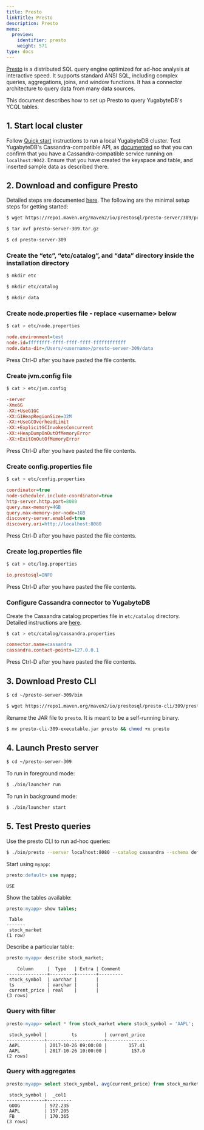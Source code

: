 ```yaml
---
title: Presto
linkTitle: Presto
description: Presto
menu:
  preview:
    identifier: presto
    weight: 571
type: docs
---
```


[Presto](https://prestosql.io/) is a distributed SQL query engine optimized for ad-hoc analysis at interactive speed. It supports standard ANSI SQL, including complex queries, aggregations, joins, and window functions. It has a connector architecture to query data from many data sources.

This document describes how to set up Presto to query YugabyteDB's YCQL tables.

## 1. Start local cluster

Follow [Quick start](../../quick-start/) instructions to run a local YugabyteDB cluster. Test YugabyteDB's Cassandra-compatible API, as [documented](../../quick-start/explore/ycql/) so that you can confirm that you have a Cassandra-compatible service running on `localhost:9042`. Ensure that you have created the keyspace and table, and inserted sample data as described there.

## 2. Download and configure Presto

Detailed steps are documented [here](https://prestosql.io/docs/current/installation/deployment.html).
The following are the minimal setup steps for getting started:

```sh
$ wget https://repo1.maven.org/maven2/io/prestosql/presto-server/309/presto-server-309.tar.gz
```

```sh
$ tar xvf presto-server-309.tar.gz
```

```sh
$ cd presto-server-309
```

### Create the “etc”, “etc/catalog”, and “data” directory inside the installation directory

```sh
$ mkdir etc
```

```sh
$ mkdir etc/catalog
```

```sh
$ mkdir data
```

### Create node.properties file - replace &lt;username&gt; below

```sh
$ cat > etc/node.properties
```

```cfg
node.environment=test
node.id=ffffffff-ffff-ffff-ffff-ffffffffffff
node.data-dir=/Users/<username>/presto-server-309/data
```

Press Ctrl-D after you have pasted the file contents.

### Create jvm.config file

```sh
$ cat > etc/jvm.config
```

```cfg
-server
-Xmx6G
-XX:+UseG1GC
-XX:G1HeapRegionSize=32M
-XX:+UseGCOverheadLimit
-XX:+ExplicitGCInvokesConcurrent
-XX:+HeapDumpOnOutOfMemoryError
-XX:+ExitOnOutOfMemoryError
```

Press Ctrl-D after you have pasted the file contents.

### Create config.properties file

```sh
$ cat > etc/config.properties
```

```cfg
coordinator=true
node-scheduler.include-coordinator=true
http-server.http.port=8080
query.max-memory=4GB
query.max-memory-per-node=1GB
discovery-server.enabled=true
discovery.uri=http://localhost:8080
```

Press Ctrl-D after you have pasted the file contents.

### Create log.properties file

```sh
$ cat > etc/log.properties
```

```cfg
io.prestosql=INFO
```

Press Ctrl-D after you have pasted the file contents.

### Configure Cassandra connector to YugabyteDB

Create the Cassandra catalog properties file in `etc/catalog` directory.
Detailed instructions are [here](https://prestosql.io/docs/current/connector/cassandra.html).

```sh
$ cat > etc/catalog/cassandra.properties
```

```cfg
connector.name=cassandra
cassandra.contact-points=127.0.0.1
```

Press Ctrl-D after you have pasted the file contents.

## 3. Download Presto CLI

```sh
$ cd ~/presto-server-309/bin
```

```sh
$ wget https://repo1.maven.org/maven2/io/prestosql/presto-cli/309/presto-cli-309-executable.jar
```

Rename the JAR file to `presto`. It is meant to be a self-running binary.

```sh
$ mv presto-cli-309-executable.jar presto && chmod +x presto
```

## 4. Launch Presto server

```sh
$ cd ~/presto-server-309
```

To run in foreground mode:

```sh
$ ./bin/launcher run
```

To run in background mode:

```sh
$ ./bin/launcher start
```

## 5. Test Presto queries

Use the presto CLI to run ad-hoc queries:

```sh
$ ./bin/presto --server localhost:8080 --catalog cassandra --schema default
```

Start using `myapp`:

```sql
presto:default> use myapp;
```

```output
USE
```

Show the tables available:

```sql
presto:myapp> show tables;
```

```output
 Table
-------
 stock_market
(1 row)
```

Describe a particular table:

```sql
presto:myapp> describe stock_market;
```

```output
    Column     |  Type   | Extra | Comment
---------------+---------+-------+---------
 stock_symbol  | varchar |       |
 ts            | varchar |       |
 current_price | real    |       |
(3 rows)
```

### Query with filter

```sql
presto:myapp> select * from stock_market where stock_symbol = 'AAPL';
```

```output
 stock_symbol |         ts          | current_price
--------------+---------------------+---------------
 AAPL         | 2017-10-26 09:00:00 |        157.41
 AAPL         | 2017-10-26 10:00:00 |         157.0
(2 rows)
```

### Query with aggregates

```sql
presto:myapp> select stock_symbol, avg(current_price) from stock_market group by stock_symbol;
```

```output
 stock_symbol |  _col1
--------------+---------
 GOOG         | 972.235
 AAPL         | 157.205
 FB           | 170.365
(3 rows)
```
